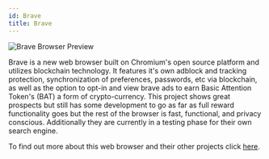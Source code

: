 ```yaml
---
id: Brave
title: Brave
---
```


<img alt="Brave Browser Preview" src="/img/BraveBrowser.png" />

Brave is a new web browser built on Chromium's open source platform and utilizes blockchain technology. It features it's own adblock and tracking protection, synchronization of preferences, passwords, etc via blockchain, as well as the option to opt-in and view brave ads to earn Basic Attention Token's (BAT) a form of crypto-currency. This project shows great prospects but still has some development to go as far as full reward functionality goes but the rest of the browser is fast, functional, and privacy conscious. Additionally they are currently in a testing phase for their own search engine.

To find out more about this web browser and their other projects click [here](https://brave.com).
